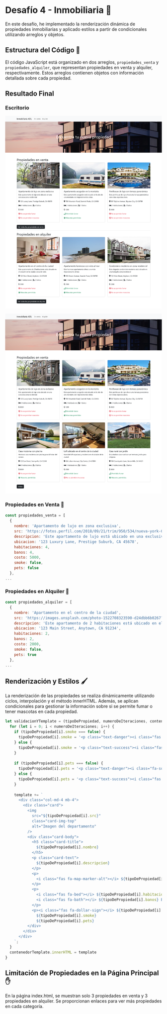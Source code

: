 # Desafío 4 - Inmobiliaria 🏡

En este desafío, he implementado la renderización dinámica de propiedades inmobiliarias y aplicado estilos a partir de condicionales utilizando arreglos y objetos.

## Estructura del Código 🧱

El código JavaScript está organizado en dos arreglos, `propiedades_venta` y `propiedades_alquiler`, que representan propiedades en venta y alquiler, respectivamente. Estos arreglos contienen objetos con información detallada sobre cada propiedad.

## Resultado Final

### Escritorio
![Captura de pantalla](./Screenshot-index.png)

![Captura de pantalla](./Screenshot-ventas.png)

### Propiedades en Venta 💸

```javascript
const propiedades_venta = [
  {
    nombre: 'Apartamento de lujo en zona exclusiva',
    src: 'https://fotos.perfil.com/2018/09/21/trim/950/534/nueva-york-09212018-366965.jpg',
    descripcion: 'Este apartamento de lujo está ubicado en una exclusiva zona residencial.',
    ubicacion: '123 Luxury Lane, Prestige Suburb, CA 45678',
    habitaciones: 4,
    banos: 4,
    costo: 5000,
    smoke: false,
    pets: false
  },
...
```

### Propiedades en Alquiler 💸

```javascript
const propiedades_alquiler = [
  {
    nombre: 'Apartamento en el centro de la ciudad',
    src: 'https://images.unsplash.com/photo-1522708323590-d24dbb6b0267?ixlib=rb-4.0.3&ixid=M3wxMjA3fDB8MHxzZWFyY2h8NHx8YXBhcnRtZW50fGVufDB8MHwwfHx8MA%3D%3D&auto=format&fit=crop&w=700&q=60',
    descripcion: 'Este apartamento de 2 habitaciones está ubicado en el corazón de la ciudad, cerca de todo.',
    ubicacion: '123 Main Street, Anytown, CA 91234',
    habitaciones: 2,
    banos: 2,
    costo: 2000,
    smoke: false,
    pets: true
  },
...
```

## Renderización y Estilos 🖌️

La renderización de las propiedades se realiza dinámicamente utilizando ciclos, interpolación y el método innerHTML. Además, se aplican condicionales para gestionar la información sobre si se permite fumar o tener mascotas en cada propiedad.

```javascript
let validacionYTemplate = (tipoDePropiedad, numeroDeIteraciones, contenedorTemplate, template) => {
  for (let i = 0; i < numeroDeIteraciones; i++) {
    if (tipoDePropiedad[i].smoke === false) {
      tipoDePropiedad[i].smoke = '<p class="text-danger"><i class="fas fa-smoking-ban"></i> No se permite fumar</p>'
    } else {
      tipoDePropiedad[i].smoke = '<p class="text-success"><i class="fas fa-smoking"></i> Permitido fumar</p>'
    }

    if (tipoDePropiedad[i].pets === false) {
      tipoDePropiedad[i].pets = '<p class="text-danger"><i class="fa-solid fa-ban"></i> No se permiten mascotas</p>'
    } else {
      tipoDePropiedad[i].pets = '<p class="text-success"><i class="fas fa-paw"></i> Mascotas permitidas</p>'
    }

    template += `
      <div class="col-md-4 mb-4">
        <div class="card">
          <img
            src="${tipoDePropiedad[i].src}"
            class="card-img-top"
            alt="Imagen del departamento"
          />
          <div class="card-body">
            <h5 class="card-title">
              ${tipoDePropiedad[i].nombre}
            </h5>
            <p class="card-text">
              ${tipoDePropiedad[i].descripcion}
            </p>
            <p>
              <i class="fas fa-map-marker-alt"></i> ${tipoDePropiedad[i].ubicacion}
            </p>
            <p>
              <i class="fas fa-bed"></i> ${tipoDePropiedad[i].habitaciones} Habitaciones |
              <i class="fas fa-bath"></i> ${tipoDePropiedad[i].banos} Baños
            </p>
            <p><i class="fas fa-dollar-sign"></i> ${tipoDePropiedad[i].costo}</p>
              ${tipoDePropiedad[i].smoke}
              ${tipoDePropiedad[i].pets}
          </div>
        </div>
      </div>
    `;
  }
  contenedorTemplate.innerHTML = template
}
```

## Limitación de Propiedades en la Página Principal ✋

En la página index.html, se muestran solo 3 propiedades en venta y 3 propiedades en alquiler. Se proporcionan enlaces para ver más propiedades en cada categoría.